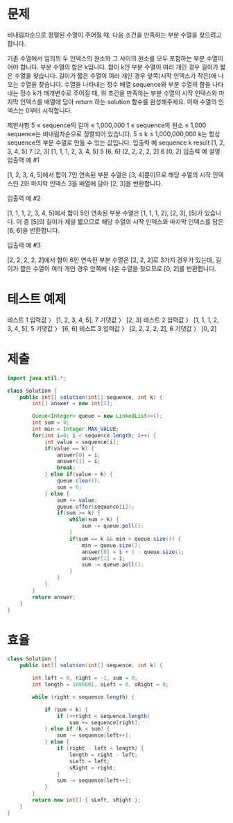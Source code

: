 # 문제
비내림차순으로 정렬된 수열이 주어질 때, 다음 조건을 만족하는 부분 수열을 찾으려고 합니다.

기존 수열에서 임의의 두 인덱스의 원소와 그 사이의 원소를 모두 포함하는 부분 수열이어야 합니다.
부분 수열의 합은 k입니다.
합이 k인 부분 수열이 여러 개인 경우 길이가 짧은 수열을 찾습니다.
길이가 짧은 수열이 여러 개인 경우 앞쪽(시작 인덱스가 작은)에 나오는 수열을 찾습니다.
수열을 나타내는 정수 배열 sequence와 부분 수열의 합을 나타내는 정수 k가 매개변수로 주어질 때, 위 조건을 만족하는 부분 수열의 시작 인덱스와 마지막 인덱스를 배열에 담아 return 하는 solution 함수를 완성해주세요. 이때 수열의 인덱스는 0부터 시작합니다.

제한사항
5 ≤ sequence의 길이 ≤ 1,000,000
1 ≤ sequence의 원소 ≤ 1,000
sequence는 비내림차순으로 정렬되어 있습니다.
5 ≤ k ≤ 1,000,000,000
k는 항상 sequence의 부분 수열로 만들 수 있는 값입니다.
입출력 예
sequence	k	result
[1, 2, 3, 4, 5]	7	[2, 3]
[1, 1, 1, 2, 3, 4, 5]	5	[6, 6]
[2, 2, 2, 2, 2]	6	[0, 2]
입출력 예 설명
입출력 예 #1

[1, 2, 3, 4, 5]에서 합이 7인 연속된 부분 수열은 [3, 4]뿐이므로 해당 수열의 시작 인덱스인 2와 마지막 인덱스 3을 배열에 담아 [2, 3]을 반환합니다.

입출력 예 #2

[1, 1, 1, 2, 3, 4, 5]에서 합이 5인 연속된 부분 수열은 [1, 1, 1, 2], [2, 3], [5]가 있습니다. 이 중 [5]의 길이가 제일 짧으므로 해당 수열의 시작 인덱스와 마지막 인덱스를 담은 [6, 6]을 반환합니다.

입출력 예 #3

[2, 2, 2, 2, 2]에서 합이 6인 연속된 부분 수열은 [2, 2, 2]로 3가지 경우가 있는데, 길이가 짧은 수열이 여러 개인 경우 앞쪽에 나온 수열을 찾으므로 [0, 2]를 반환합니다.

# 테스트 예제
테스트 1
입력값 〉	[1, 2, 3, 4, 5], 7
기댓값 〉	[2, 3]
테스트 2
입력값 〉	[1, 1, 1, 2, 3, 4, 5], 5
기댓값 〉	[6, 6]
테스트 3
입력값 〉	[2, 2, 2, 2, 2], 6
기댓값 〉	[0, 2]

# 제출
```java
import java.util.*;

class Solution {
    public int[] solution(int[] sequence, int k) {
        int[] answer = new int[2];

        Queue<Integer> queue = new LinkedList<>();
        int sum = 0;
        int min = Integer.MAX_VALUE;
        for(int i=0; i < sequence.length; i++) {
            int value = sequence[i];
            if(value == k) {
                answer[0] = i;
                answer[1] = i;
                break;
            } else if(value > k) {
                queue.clear();
                sum = 0;
            } else {
                sum += value;
                queue.offer(sequence[i]);
                if(sum >= k) {
                    while(sum > k) {
                        sum -= queue.poll();
                    }
                    if(sum == k && min > queue.size()) {
                        min = queue.size();
                        answer[0] = i + 1 - queue.size();
                        answer[1] = i;
                        sum -= queue.poll();
                    }
                }
            }
        }
        return answer;
    }
}
```

# 효율
```java
class Solution {
    public int[] solution(int[] sequence, int k) {

        int left = 0, right = -1, sum = 0;
        int length = 1000001, sLeft = 0, sRight = 0;

        while (right < sequence.length) {

            if (sum < k) {
                if (++right < sequence.length)
                    sum += sequence[right];
            } else if (k < sum) {
                sum -= sequence[left++];
            } else {
                if (right - left < length) {
                    length = right - left;
                    sLeft = left;
                    sRight = right;
                }
                sum -= sequence[left++];
            }
        }
        return new int[] { sLeft, sRight };
    }
}
```
